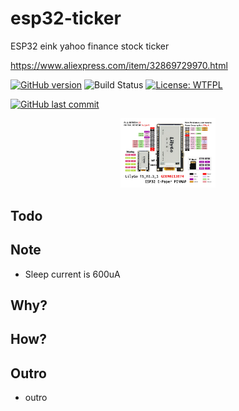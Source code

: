 # esp32-ticker

ESP32 eink yahoo finance stock ticker

https://www.aliexpress.com/item/32869729970.html

[![GitHub version](https://img.shields.io/github/v/release/ldab/esp32-ticker?include_prereleases)](https://github.com/ldab/esp32-ticker/releases/latest)
![Build Status](https://github.com/ldab/esp32-ticker/actions/workflows/workflow.yml/badge.svg)
[![License: WTFPL](http://www.wtfpl.net/wp-content/uploads/2012/12/wtfpl-badge-2.png)](https://github.com/ldab/esp32-ticker/blob/master/LICENSE)

[![GitHub last commit](https://img.shields.io/github/last-commit/ldab/esp32-ticker.svg?style=social)](https://github.com/ldab/esp32-ticker)

<p align="center">
  <img src=".github/dev_board_pinout.png" width="30%">
</p>

## Todo

## Note

- Sleep current is 600uA

## Why?

## How?

## Outro

- outro
